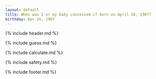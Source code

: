 ```yaml
---
layout: default
title: When was I or my baby conceived if born on April 16, 1907?
birthday: Apr 16, 1907
---
```


{% include header.md %}

{% include guess.md %}

{% include calculate.md %}

{% include safety.md %}

{% include footer.md %}



